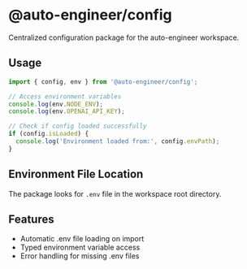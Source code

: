 # @auto-engineer/config

Centralized configuration package for the auto-engineer workspace.

## Usage

```typescript
import { config, env } from '@auto-engineer/config';

// Access environment variables
console.log(env.NODE_ENV);
console.log(env.OPENAI_API_KEY);

// Check if config loaded successfully
if (config.isLoaded) {
  console.log('Environment loaded from:', config.envPath);
}
```

## Environment File Location

The package looks for `.env` file in the workspace root directory.

## Features

- Automatic .env file loading on import
- Typed environment variable access
- Error handling for missing .env files
